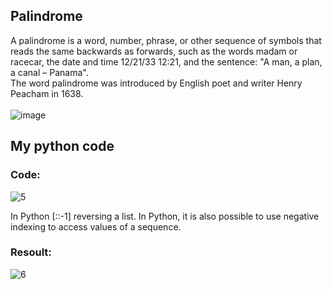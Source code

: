 

## Palindrome
A palindrome is a word, number, phrase, or other sequence of symbols that reads the same backwards as forwards, such as the words madam or racecar, the date and time 12/21/33 12:21, and the sentence: "A man, a plan, a canal – Panama". <br>
The word palindrome was introduced by English poet and writer Henry Peacham in 1638.
<br><br>
![image](https://user-images.githubusercontent.com/54048747/222351955-6ad54ca7-7518-4b10-b4aa-caad6abaa7cc.png)
## My python code

### Code:
![5](https://user-images.githubusercontent.com/54048747/222351761-aab5eb03-3226-4fd5-8646-d18d77feb999.JPG)

In Python [::-1] reversing a list. In Python, it is also possible to use negative indexing  to access values of a sequence.

### Resoult:
![6](https://user-images.githubusercontent.com/54048747/222351788-cbd04c0a-c855-414e-881d-0d11847598d5.JPG)
